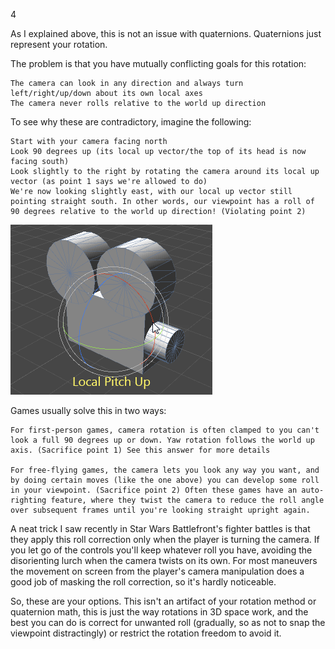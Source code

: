 
4

As I explained above, this is not an issue with quaternions. Quaternions just represent your rotation.

The problem is that you have mutually conflicting goals for this rotation:

    The camera can look in any direction and always turn left/right/up/down about its own local axes
    The camera never rolls relative to the world up direction

To see why these are contradictory, imagine the following:

    Start with your camera facing north
    Look 90 degrees up (its local up vector/the top of its head is now facing south)
    Look slightly to the right by rotating the camera around its local up vector (as point 1 says we're allowed to do)
    We're now looking slightly east, with our local up vector still pointing straight south. In other words, our viewpoint has a roll of 90 degrees relative to the world up direction! (Violating point 2)

![rotation demo](rotation.gif)

Games usually solve this in two ways:

    For first-person games, camera rotation is often clamped to you can't look a full 90 degrees up or down. Yaw rotation follows the world up axis. (Sacrifice point 1) See this answer for more details

    For free-flying games, the camera lets you look any way you want, and by doing certain moves (like the one above) you can develop some roll in your viewpoint. (Sacrifice point 2) Often these games have an auto-righting feature, where they twist the camera to reduce the roll angle over subsequent frames until you're looking straight upright again.

A neat trick I saw recently in Star Wars Battlefront's fighter battles is that they apply this roll correction only when the player is turning the camera. If you let go of the controls you'll keep whatever roll you have, avoiding the disorienting lurch when the camera twists on its own. For most maneuvers the movement on screen from the player's camera manipulation does a good job of masking the roll correction, so it's hardly noticeable.

So, these are your options. This isn't an artifact of your rotation method or quaternion math, this is just the way rotations in 3D space work, and the best you can do is correct for unwanted roll (gradually, so as not to snap the viewpoint distractingly) or restrict the rotation freedom to avoid it.
